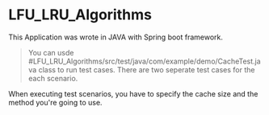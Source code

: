 # LFU_LRU_Algorithms

This Application was wrote in JAVA with Spring boot framework.
>You can usde #LFU_LRU_Algorithms/src/test/java/com/example/demo/CacheTest.java class to run test cases.
There are two seperate test cases for the each scenario.

When executing test scenarios, you have to specify the cache size and the method you're going to use.

